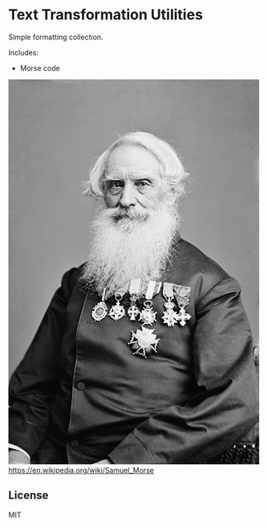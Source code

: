# Text Transformation Utilities
Simple formatting collection.

Includes:
- Morse code

![500px-Samuel_Morse_portrait.jpg](public/500px-Samuel_Morse_portrait.jpg) https://en.wikipedia.org/wiki/Samuel_Morse 

## License
MIT
